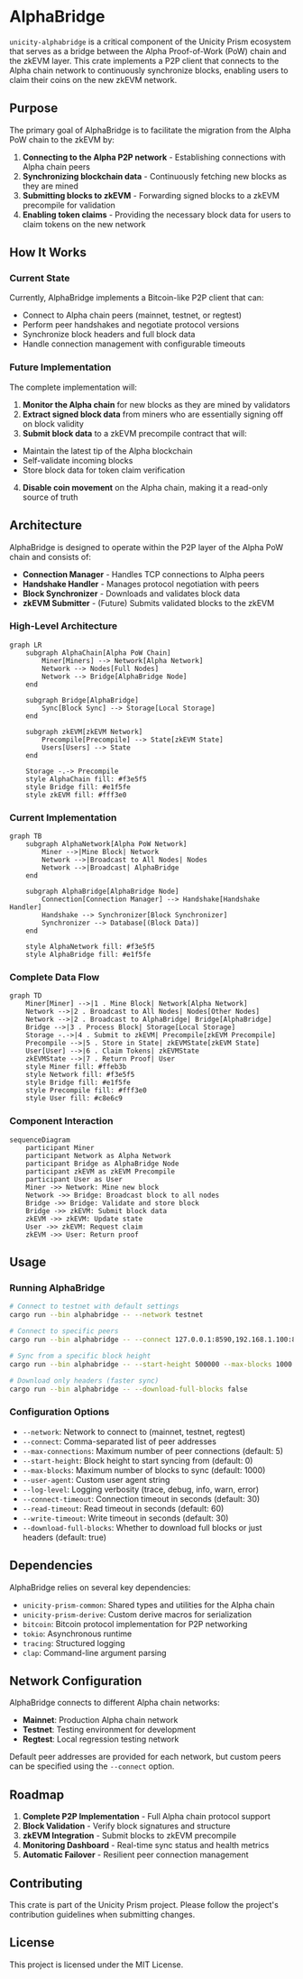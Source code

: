 # AlphaBridge

`unicity-alphabridge` is a critical component of the Unicity Prism ecosystem that serves as a bridge
between the Alpha Proof-of-Work (PoW) chain and the zkEVM layer. This crate implements a P2P client
that connects to the Alpha chain network to continuously synchronize blocks, enabling users to claim
their coins on the new zkEVM network.

## Purpose

The primary goal of AlphaBridge is to facilitate the migration from the Alpha PoW chain to the zkEVM
by:

1. **Connecting to the Alpha P2P network** - Establishing connections with Alpha chain peers
2. **Synchronizing blockchain data** - Continuously fetching new blocks as they are mined
3. **Submitting blocks to zkEVM** - Forwarding signed blocks to a zkEVM precompile for validation
4. **Enabling token claims** - Providing the necessary block data for users to claim tokens on the
   new network

## How It Works

### Current State

Currently, AlphaBridge implements a Bitcoin-like P2P client that can:

- Connect to Alpha chain peers (mainnet, testnet, or regtest)
- Perform peer handshakes and negotiate protocol versions
- Synchronize block headers and full block data
- Handle connection management with configurable timeouts

### Future Implementation

The complete implementation will:

1. **Monitor the Alpha chain** for new blocks as they are mined by validators
2. **Extract signed block data** from miners who are essentially signing off on block validity
3. **Submit block data** to a zkEVM precompile contract that will:
  - Maintain the latest tip of the Alpha blockchain
  - Self-validate incoming blocks
  - Store block data for token claim verification
4. **Disable coin movement** on the Alpha chain, making it a read-only source of truth

## Architecture

AlphaBridge is designed to operate within the P2P layer of the Alpha PoW chain and consists of:

- **Connection Manager** - Handles TCP connections to Alpha peers
- **Handshake Handler** - Manages protocol negotiation with peers
- **Block Synchronizer** - Downloads and validates block data
- **zkEVM Submitter** - (Future) Submits validated blocks to the zkEVM

### High-Level Architecture

```mermaid
graph LR
    subgraph AlphaChain[Alpha PoW Chain]
        Miner[Miners] --> Network[Alpha Network]
        Network --> Nodes[Full Nodes]
        Network --> Bridge[AlphaBridge Node]
    end

    subgraph Bridge[AlphaBridge]
        Sync[Block Sync] --> Storage[Local Storage]
    end

    subgraph zkEVM[zkEVM Network]
        Precompile[Precompile] --> State[zkEVM State]
        Users[Users] --> State
    end

    Storage -.-> Precompile
    style AlphaChain fill: #f3e5f5
    style Bridge fill: #e1f5fe
    style zkEVM fill: #fff3e0
```

### Current Implementation

```mermaid
graph TB
    subgraph AlphaNetwork[Alpha PoW Network]
        Miner -->|Mine Block| Network
        Network -->|Broadcast to All Nodes| Nodes
        Network -->|Broadcast| AlphaBridge
    end

    subgraph AlphaBridge[AlphaBridge Node]
        Connection[Connection Manager] --> Handshake[Handshake Handler]
        Handshake --> Synchronizer[Block Synchronizer]
        Synchronizer --> Database[(Block Data)]
    end

    style AlphaNetwork fill: #f3e5f5
    style AlphaBridge fill: #e1f5fe
```

### Complete Data Flow

```mermaid
graph TD
    Miner[Miner] -->|1 . Mine Block| Network[Alpha Network]
    Network -->|2 . Broadcast to All Nodes| Nodes[Other Nodes]
    Network -->|2 . Broadcast to AlphaBridge| Bridge[AlphaBridge]
    Bridge -->|3 . Process Block| Storage[Local Storage]
    Storage -.->|4 . Submit to zkEVM| Precompile[zkEVM Precompile]
    Precompile -->|5 . Store in State| zkEVMState[zkEVM State]
    User[User] -->|6 . Claim Tokens| zkEVMState
    zkEVMState -->|7 . Return Proof| User
    style Miner fill: #ffeb3b
    style Network fill: #f3e5f5
    style Bridge fill: #e1f5fe
    style Precompile fill: #fff3e0
    style User fill: #c8e6c9
```

### Component Interaction

```mermaid
sequenceDiagram
    participant Miner
    participant Network as Alpha Network
    participant Bridge as AlphaBridge Node
    participant zkEVM as zkEVM Precompile
    participant User as User
    Miner ->> Network: Mine new block
    Network ->> Bridge: Broadcast block to all nodes
    Bridge ->> Bridge: Validate and store block
    Bridge ->> zkEVM: Submit block data
    zkEVM ->> zkEVM: Update state
    User ->> zkEVM: Request claim
    zkEVM ->> User: Return proof
```

## Usage

### Running AlphaBridge

```bash
# Connect to testnet with default settings
cargo run --bin alphabridge -- --network testnet

# Connect to specific peers
cargo run --bin alphabridge -- --connect 127.0.0.1:8590,192.168.1.100:8590

# Sync from a specific block height
cargo run --bin alphabridge -- --start-height 500000 --max-blocks 1000

# Download only headers (faster sync)
cargo run --bin alphabridge -- --download-full-blocks false
```

### Configuration Options

- `--network`: Network to connect to (mainnet, testnet, regtest)
- `--connect`: Comma-separated list of peer addresses
- `--max-connections`: Maximum number of peer connections (default: 5)
- `--start-height`: Block height to start syncing from (default: 0)
- `--max-blocks`: Maximum number of blocks to sync (default: 1000)
- `--user-agent`: Custom user agent string
- `--log-level`: Logging verbosity (trace, debug, info, warn, error)
- `--connect-timeout`: Connection timeout in seconds (default: 30)
- `--read-timeout`: Read timeout in seconds (default: 60)
- `--write-timeout`: Write timeout in seconds (default: 30)
- `--download-full-blocks`: Whether to download full blocks or just headers (default: true)

## Dependencies

AlphaBridge relies on several key dependencies:

- `unicity-prism-common`: Shared types and utilities for the Alpha chain
- `unicity-prism-derive`: Custom derive macros for serialization
- `bitcoin`: Bitcoin protocol implementation for P2P networking
- `tokio`: Asynchronous runtime
- `tracing`: Structured logging
- `clap`: Command-line argument parsing

## Network Configuration

AlphaBridge connects to different Alpha chain networks:

- **Mainnet**: Production Alpha chain network
- **Testnet**: Testing environment for development
- **Regtest**: Local regression testing network

Default peer addresses are provided for each network, but custom peers can be specified using the
`--connect` option.

## Roadmap

1. **Complete P2P Implementation** - Full Alpha chain protocol support
2. **Block Validation** - Verify block signatures and structure
3. **zkEVM Integration** - Submit blocks to zkEVM precompile
4. **Monitoring Dashboard** - Real-time sync status and health metrics
5. **Automatic Failover** - Resilient peer connection management

## Contributing

This crate is part of the Unicity Prism project. Please follow the project's contribution guidelines
when submitting changes.

## License

This project is licensed under the MIT License.
